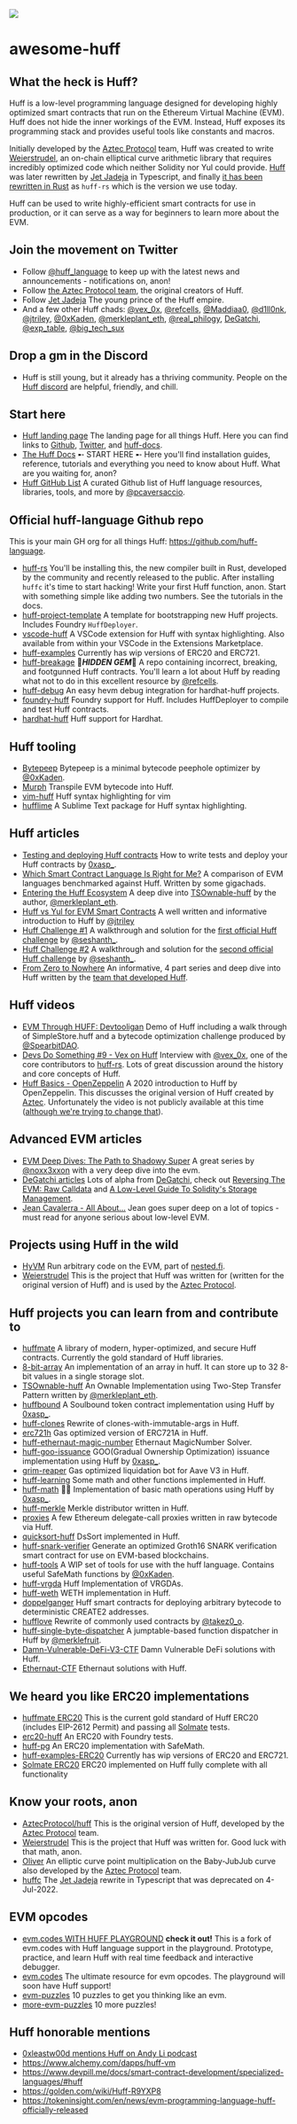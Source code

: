 <img src="./assets/huff.png">

# awesome-huff

## What the heck is Huff?

Huff is a low-level programming language designed for developing highly optimized smart contracts that run on the Ethereum Virtual Machine (EVM). Huff does not hide the inner workings of the EVM. Instead, Huff exposes its programming stack and provides useful tools like constants and macros.

Initially developed by the [Aztec Protocol](https://github.com/AztecProtocol) team, Huff was created to write [Weierstrudel](https://github.com/AztecProtocol/weierstrudel), an on-chain elliptical curve arithmetic library that requires incredibly optimized code which neither Solidity nor Yul could provide. [Huff](https://github.com/huff-language/huffc) was later rewritten by [Jet Jadeja](https://twitter.com/JetJadeja) in Typescript, and finally [it has been rewritten in Rust](https://github.com/huff-language/huff-rs) as `huff-rs` which is the version we use today.

Huff can be used to write highly-efficient smart contracts for use in production, or it can serve as a way for beginners to learn more about the EVM.

## Join the movement on Twitter
 - Follow [@huff_language](https://twitter.com/huff_language) to keep up with the latest news and announcements - notifications on, anon!
 - Follow [the Aztec Protocol team](https://twitter.com/aztecnetwork), the original creators of Huff.
 - Follow [Jet Jadeja](https://twitter.com/JetJadeja) The young prince of the Huff empire.
 - And a few other Huff chads: [@vex_0x](https://twitter.com/vex_0x), [@refcells](https://twitter.com/refcells), [@Maddiaa0](https://twitter.com/Maddiaa0), [@d1ll0nk](https://twitter.com/d1ll0nk), [@jtriley](https://twitter.com/jtriley_eth), [@0xKaden](https://twitter.com/0xKaden), [@merkleplant_eth](https://twitter.com/merkleplant_eth), [@real_philogy](https://twitter.com/real_philogy), [DeGatchi](https://twitter.com/DeGatchi), [@exp_table](https://twitter.com/exp_table), [@big_tech_sux](https://twitter.com/big_tech_sux)

## Drop a gm in the Discord
 - Huff is still young, but it already has a thriving community. People on the [Huff discord](https://discord.gg/xabvMWDpEf) are helpful, friendly, and chill.

## Start here
- [Huff landing page](https://huff.sh/) The landing page for all things Huff. Here you can
 find links to [Github](https://github.com/huff-language), [Twitter](https://twitter.com/huff_language), and [huff-docs](https://docs.huff.sh/).
- [The Huff Docs](https://docs.huff.sh/) ➸ START HERE ➸ Here you'll find installation guides, reference, tutorials and everything you need to know about Huff. What are you waiting for, anon?
- [Huff GitHub List](https://github.com/stars/pcaversaccio/lists/huff-language) A curated Github list of Huff language resources, libraries, tools, and more by [@pcaversaccio](https://twitter.com/pcaversaccio).

## Official huff-language Github repo
This is your main GH org for all things Huff: https://github.com/huff-language.
 - [huff-rs](https://github.com/huff-language/huff-rs) You'll be installing this, the new compiler built in Rust, developed by the community and recently released to the public.  After installing `huffc` it's time to start hacking! Write your first Huff function, anon. Start with something simple like adding two numbers.  See the tutorials in the docs.
 - [huff-project-template](https://github.com/huff-language/huff-project-template/) A template for bootstrapping new Huff projects. Includes Foundry `HuffDeployer`.
 - [vscode-huff](https://github.com/huff-language/vscode-huff) A VSCode extension for Huff with syntax highlighting.  Also available from within your VSCode in the Extensions Marketplace.
 - [huff-examples](https://github.com/huff-language/huff-examples) Currently has wip versions of ERC20 and ERC721.
 - [huff-breakage](https://github.com/huff-language/huff-breakage) 💎***HIDDEN GEM***💎 A repo containing incorrect, breaking, and footgunned Huff contracts. You'll learn a lot about Huff by reading what not to do in this excellent resource by [@refcells](https://twitter.com/refcells).
 - [huff-debug](https://github.com/huff-language/huff-debug) An easy hevm debug integration for hardhat-huff projects.
 - [foundry-huff](https://github.com/huff-language/foundry-huff) Foundry support for Huff.  Includes HuffDeployer to compile and test Huff contracts.
 - [hardhat-huff](https://github.com/huff-language/hardhat-huff) Huff support for Hardhat.

## Huff tooling
 - [Bytepeep](https://github.com/kadenzipfel/bytepeep) Bytepeep is a minimal bytecode peephole optimizer by [@0xKaden](https://twitter.com/0xKaden).
 - [Murph](https://github.com/iFrostizz/murph) Transpile EVM bytecode into Huff.
 - [vim-huff](https://github.com/marktoda/vim-huff) Huff syntax highlighting for vim
 - [hufflime](https://github.com/nguyenphuminh/hufflime) A Sublime Text package for Huff syntax highlighting.

## Huff articles
 - [Testing and deploying Huff contracts](https://mirror.xyz/0xF314e9Cc3D5F382669eeB01d31f421aF931b9eBB/H9-kta5z47jO-_Fg9Hv93D6xHcPCFgvfxCIQ26zI5hk) How to write tests and deploy your Huff contracts by [0xasp_](https://twitter.com/0xasp_).
 - [Which Smart Contract Language Is Right for Me?](https://blog.chain.link/solidity-vs-vyper/) A comparison of EVM languages benchmarked against Huff.  Written by some gigachads.
 - [Entering the Huff Ecosystem](https://merkleplant.xyz/posts/entering-the-huff-ecosystem) A deep dive into [TSOwnable-huff](https://github.com/byterocket/TSOwnabe-Huff) by the author, [@merkleplant_eth](https://twitter.com/merkleplant_eth).
 - [Huff vs Yul for EVM Smart Contracts](https://medium.com/@jtriley15/huff-vs-yul-for-evm-smart-contracts-620d1d618197) A well written and informative introduction to Huff by [@jtriley](https://twitter.com/jtriley_eth)
 - [Huff Challenge #1](https://mirror.xyz/seshanth.eth/8ZhSSQD3wRizdRXoseRPuk8lIjO0kpcvAym8KWm-WMM) A walkthrough and solution for the [first official Huff challenge](https://twitter.com/huff_language/status/1559658361469095936) by [@seshanth_](https://twitter.com/seshanth_).
 - [Huff Challenge #2](https://seshanth.xyz/huff-challenge-2) A walkthrough and solution for the [second official Huff challenge](https://twitter.com/huff_language/status/1560016429096677377) by [@seshanth_](https://twitter.com/seshanth_).
 - [From Zero to Nowhere](https://medium.com/aztec-protocol/from-zero-to-nowhere-smart-contract-programming-in-huff-1-2-ba2b6de7fa83) An informative, 4 part series and deep dive into Huff written by the [team that developed Huff](https://github.com/AztecProtocol).

## Huff videos
 - [EVM Through HUFF: Devtooligan](https://www.youtube.com/watch?v=Rfaabjj7n9k) Demo of Huff including a walk through of SimpleStore.huff and a bytecode optimization challenge produced by [@SpearbitDAO](https://twitter.com/SpearbitDAO).
 - [Devs Do Something #9 - Vex on Huff](https://www.youtube.com/watch?v=pOxRk6mbbFg) Interview with [@vex_0x](https://twitter.com/vex_0x), one of the core contributors to [huff-rs](https://github.com/huff-language/huff-rs). Lots of great discussion around the history and core concepts of Huff.
 - [Huff Basics - OpenZeppelin](https://forum.openzeppelin.com/t/huff-basics-video-introduction-to-huff-programming-language/2384) A 2020 introduction to Huff by OpenZeppelin.  This discusses the original version of Huff created by [Aztec](https://github.com/AztecProtocol).  Unfortunately the video is not publicly available at this time ([although we're trying to change that](https://forum.openzeppelin.com/t/huff-basics-video-introduction-to-huff-programming-language/2384)).

 ## Advanced EVM articles
 - [EVM Deep Dives: The Path to Shadowy Super](https://noxx.substack.com/p/evm-deep-dives-the-path-to-shadowy) A great series by [@noxx3xxon](https://twitter.com/noxx3xxon) with a very deep dive into the evm.
 - [DeGatchi articles](https://degatchi.com/articles) Lots of alpha from [DeGatchi](https://twitter.com/DeGatchi), check out [Reversing The EVM: Raw Calldata](https://degatchi.com/articles/reading-raw-evm-calldata) and [A Low-Level Guide To Solidity's Storage Management](https://degatchi.com/articles/low_level_guide_to_soliditys_storage_management).
 - [Jean Cavalerra - All About...](https://jeancvllr.medium.com/) Jean goes super deep on a lot of topics - must read for anyone serious about low-level EVM.

## Projects using Huff in the wild
 - [HyVM](https://github.com/oguimbal/HyVM) Run arbitrary code on the EVM, part of [nested.fi](https://nested.fi/).
 - [Weierstrudel](https://github.com/AztecProtocol/weierstrudel) This is the project that Huff was written for (written for the original version of Huff) and is used by the [Aztec Protocol](https://github.com/AztecProtocol).

## Huff projects you can learn from and contribute to
 - [huffmate](https://github.com/pentagonxyz/huffmate) A library of modern, hyper-optimized, and secure Huff contracts. Currently the gold standard of Huff libraries.
 - [8-bit-array](https://github.com/h00p30/8bitArray) An implementation of an array in huff. It can store up to 32 8-bit values in a single storage slot.
 - [TSOwnable-huff](https://github.com/byterocket/TSOwnabe-Huff) An Ownable Implementation using Two-Step Transfer Pattern written by [@merkleplant_eth](https://twitter.com/merkleplant_eth).
 - [huffbound](https://github.com/PraneshASP/huffbound) A Soulbound token contract implementation using Huff by [0xasp_](https://twitter.com/0xasp_).
 - [huff-clones](https://github.com/clabby/huff-clones) Rewrite of clones-with-immutable-args in Huff.
 - [erc721h](https://github.com/Philogy/erc721h) Gas optimized version of ERC721A in Huff.
 - [huff-ethernaut-magic-number](https://github.com/minaminao/huff-ethernaut-magic-number) Ethernaut MagicNumber Solver.
 - [huff-goo-issuance](https://github.com/PraneshASP/huff-goo-issuance) GOO(Gradual Ownership Optimization) issuance implementation using Huff by [0xasp_](https://twitter.com/0xasp_).
 - [grim-reaper](https://github.com/massun-onibakuchi/grim-reaper) Gas optimized liquidation bot for Aave V3 in Huff.
 - [huff-learning](https://github.com/manasbir/huff-learning/tree/main/contracts) Some math and other functions implemented in Huff.
 - [huff-math](https://github.com/PraneshASP/huff-math) 👷🚧 Implementation of basic math operations using Huff by [0xasp_](https://twitter.com/0xasp_).
 - [huff-merkle](https://github.com/benleim/huff-merkle) Merkle distributor written in Huff.
 - [proxies](https://github.com/wolflo/proxies.huff) A few Ethereum delegate-call proxies written in raw bytecode via Huff.
 - [quicksort-huff](https://github.com/kyledewy/quicksort-huff) DsSort implemented in Huff.
 - [huff-snark-verifier](https://github.com/whitenois3/huff-snark-verifier) Generate an optimized Groth16 SNARK verification smart contract for use on EVM-based blockchains.
 - [huff-tools](https://github.com/kadenzipfel/huff-tools) A WIP set of tools for use with the huff language. Contains useful SafeMath functions by [@0xKaden](https://twitter.com/0xKaden).
 - [huff-vrgda](https://github.com/cheethas/huff-vrgda) Huff Implementation of VRGDAs.
 - [huff-weth](https://github.com/Philogy/huff-weth) WETH implementation in Huff.
 - [doppelganger](https://github.com/emo-eth/doppelganger) Huff smart contracts for deploying arbitrary bytecode to deterministic CREATE2 addresses.
 - [hufflove](https://github.com/takez0o/hufflove) Rewrite of commonly used contracts by [@takez0_o](https://twitter.com/takez0_o).
 - [huff-single-byte-dispatcher](https://github.com/merklefruit/huff-single-byte-dispatcher) A jumptable-based function dispatcher in Huff by [@merklefruit](https://twitter.com/merklefruit).
 - [Damn-Vulnerable-DeFi-V3-CTF](https://github.com/0xJCN/Damn-Vulnerable-DeFi-V3-CTF) Damn Vulnerable DeFi solutions with Huff.
 - [Ethernaut-CTF](https://github.com/0xJCN/Ethernaut-CTF) Ethernaut solutions with Huff.

## We heard you like ERC20 implementations
 - [huffmate ERC20](https://github.com/pentagonxyz/huffmate/blob/ab/erc20/src/tokens/ERC20.huff) This is the current gold standard of Huff ERC20
(includes EIP-2612 Permit) and passing all [Solmate](https://github.com/transmissions11/solmate) tests.
 - [erc20-huff](https://github.com/Dev-Doggo/erc20-huff) An ERC20 with Foundry tests.
 - [huff-pg](https://github.com/AdvaithD/huff-pg) An ERC20 implementation with SafeMath.
 - [huff-examples-ERC20](https://github.com/huff-language/huff-examples/tree/main/erc20) Currently has wip versions of ERC20 and ERC721.
 - [Solmate ERC20](https://github.com/devtooligan/huffhuffpass/blob/main/src/ERC20.huff) ERC20 implemented on Huff fully complete with all functionality

 ## Know your roots, anon
  - [AztecProtocol/huff](https://github.com/AztecProtocol/huff#why-is-it-called-huff) This is the original version of Huff, developed by the [Aztec Protocol](https://github.com/AztecProtocol) team.
  - [Weierstrudel](https://github.com/AztecProtocol/weierstrudel) This is the project that Huff was written for.  Good luck with that math, anon.
  - [Oliver](https://github.com/AztecProtocol/Oliver) An elliptic curve point multiplication on the Baby-JubJub curve also developed by the [Aztec Protocol](https://github.com/AztecProtocol) team.
  - [huffc](https://github.com/huff-language/huffc) The  [Jet Jadeja](https://twitter.com/JetJadeja) rewrite in Typescript that was deprecated on 4-Jul-2022.

## EVM opcodes
 - [evm.codes WITH HUFF PLAYGROUND](https://evm-codes-6zqgbc9nl-smlxl.vercel.app/playground?unit=Wei&codeType=Huff) **check it out!** This is a fork of evm.codes with Huff language support in the playground. Prototype, practice, and learn Huff with real time feedback and interactive debugger.
 - [evm.codes](https://www.evm.codes/) The ultimate resource for evm opcodes.  The playground will soon have Huff support!
 - [evm-puzzles](https://github.com/fvictorio/evm-puzzles) 10 puzzles to get you thinking like an evm.
 - [more-evm-puzzles](https://github.com/daltyboy11/more-evm-puzzles) 10 more puzzles!

 ## Huff honorable mentions
  - [0xleastw00d mentions Huff on Andy Li podcast](https://youtu.be/92ztf8OhZ6I?t=1888)
  - https://www.alchemy.com/dapps/huff-vm
  - https://www.devpill.me/docs/smart-contract-development/specialized-languages/#huff
  - https://golden.com/wiki/Huff-R9YXP8
  - https://tokeninsight.com/en/news/evm-programming-language-huff-officially-released

